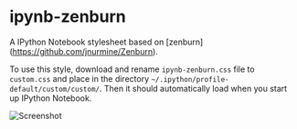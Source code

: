 # ipynb-zenburn
A IPython Notebook stylesheet based on [zenburn] (https://github.com/jnurmine/Zenburn).

To use this style, download and rename `ipynb-zenburn.css` file to `custom.css` and place in the directory `~/.ipython/profile-default/custom/custom/`. Then it should automatically load when you start up IPython Notebook.

![Screenshot](http://i.imgur.com/hodJK9I.png)
